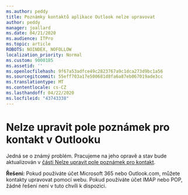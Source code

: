 ```yaml
---
ms.author: peddy
title: Poznámky kontaktů aplikace Outlook nelze upravovat
author: peddy
manager: joallard
ms.date: 04/21/2020
ms.audience: ITPro
ms.topic: article
ROBOTS: NOINDEX, NOFOLLOW
localization_priority: Normal
ms.custom: 9000185
ms.assetid: ''
ms.openlocfilehash: 9f67a53adfce49c2823767a9c1dca273d9bc1a56
ms.sourcegitcommit: 55eff703a17e500681d8fa6a87eb067019ade3cc
ms.translationtype: MT
ms.contentlocale: cs-CZ
ms.lasthandoff: 04/22/2020
ms.locfileid: "43743338"
---
```

# <a name="cant-edit-the-notes-field-for-a-contact-in-outlook"></a>Nelze upravit pole poznámek pro kontakt v Outlooku
Jedná se o známý problém. Pracujeme na jeho opravě a stav bude aktualizován v [části Nelze upravit pole poznámek pro kontakt](https://support.office.com/article/fb8394ce-04ce-48b5-bae4-be46f77f10fe).

**Řešení:** Pokud používáte účet Microsoft 365 nebo Outlook.com, můžete kontakty upravovat pomocí webu. Pokud používáte účet IMAP nebo POP, žádné řešení není v tuto chvíli k dispozici.